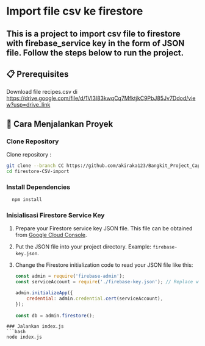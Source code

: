 # Import file csv ke firestore

This is a project to import csv file to firestore with firebase_service key in the form of JSON file. Follow the steps below to run the project.
---

## 📋 Prerequisites
Download file recipes.csv di https://drive.google.com/file/d/1VI3l83kwqCq7MfktjkC9PbJ85Jv7Ddod/view?usp=drive_link 



## 🚀 Cara Menjalankan Proyek

### Clone Repository
Clone repository :
  ```bash
  git clone --branch CC https://github.com/akiraka123/Bangkit_Project_Capstone_FoodTopia.git
  cd firestore-CSV-import
  ```
### Install Dependencies
```bash
  npm install
```
### Inisialisasi Firestore Service Key
1. Prepare your Firestore service key JSON file. This file can be obtained from [Google Cloud Console](https://console.cloud.google.com/).
2. Put the JSON file into your project directory. Example: `firebase-key.json`.
3. Change the Firestore initialization code to read your JSON file like this:

   ```javascript
   const admin = require('firebase-admin');
   const serviceAccount = require('./firebase-key.json'); // Replace with the name and location of your JSON file

   admin.initializeApp({
       credential: admin.credential.cert(serviceAccount),
   });
  
   const db = admin.firestore();
  ```
### Jalankan index.js
```bash
  node index.js
```

